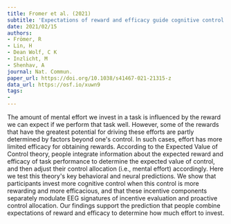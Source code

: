 ```yaml
---
title: Fromer et al. (2021)
subtitle: 'Expectations of reward and efficacy guide cognitive control allocation'
date: 2021/02/15
authors:
- Frömer, R
- Lin, H
- Dean Wolf, C K
- Inzlicht, M
- Shenhav, A
journal: Nat. Commun.
paper_url: https://doi.org/10.1038/s41467-021-21315-z
data_url: https://osf.io/xuwn9
tags:
- 
---
```


The amount of mental effort we invest in a task is influenced by the reward we can expect if we perform that task well. However, some of the rewards that have the greatest potential for driving these efforts are partly determined by factors beyond one's control. In such cases, effort has more limited efficacy for obtaining rewards. According to the Expected Value of Control theory, people integrate information about the expected reward and efficacy of task performance to determine the expected value of control, and then adjust their control allocation (i.e., mental effort) accordingly. Here we test this theory's key behavioral and neural predictions. We show that participants invest more cognitive control when this control is more rewarding and more efficacious, and that these incentive components separately modulate EEG signatures of incentive evaluation and proactive control allocation. Our findings support the prediction that people combine expectations of reward and efficacy to determine how much effort to invest.
